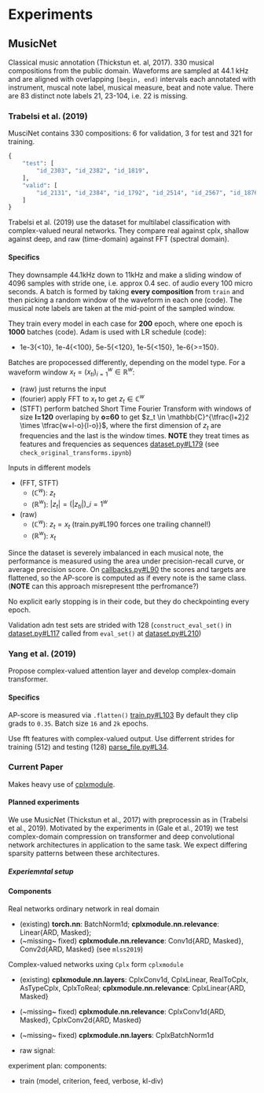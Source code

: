 # Experiments


## MusicNet

Classical music annotation (Thickstun et. al, 2017). 330 musical compositions from the public
domain. Waveforms are sampled at 44.1 kHz and are aligned with overlapping `[begin, end)`
intervals each annotated with instrument, muscal note label, musical measure, beat and note
value. There are 83 distinct note labels 21, 23-104, i.e. 22 is missing.


### Trabelsi et al. (2019)

MusciNet contains 330 compositions: 6 for validation, 3 for test and 321 for training.
```python
{
    "test": [
        "id_2303", "id_2382", "id_1819",
    ],
    "valid": [
        "id_2131", "id_2384", "id_1792", "id_2514", "id_2567", "id_1876",
    ]
}
```

Trabelsi et al. (2019) use the dataset for multilabel classification with complex-valued
neural networks. They compare real against cplx, shallow against deep, and raw (time-domain)
against FFT (spectral domain).

#### Specifics

They downsample 44.1kHz down to 11kHz and make a sliding window of 4096 samples with stride
one, i.e. approx 0.4 sec. of audio every 100 micro seconds. A batch is formed by taking **every
composition** from `train` and then picking a random window of the waveform in each one (code).
The musical note labels are taken at the mid-point of the sampled window.

They train every model in each case for **200** epoch, where one epoch is **1000** batches
(code). Adam is used with LR schedule (code):
* 1e-3{<10}, 1e-4{<100}, 5e-5{<120}, 1e-5{<150}, 1e-6{>=150}.

Batches are propocessed differently, depending on the model type. For a waveform window
$x_t = (x_{ti})_{i=1}^w \in \mathbb{R}^w$:
* (raw) just returns the input
* (fourier) apply FFT to $x_t$ to get $z_t \in \mathbb{C}^w$
* (STFT) perform batched Short Time Fourier Transform with windows of size **l=120**
overlaping by **o=60** to get $z_t \in \mathbb{C}^{\tfrac{l+2}2 \times \tfrac{w+l-o}{l-o}}$,
where the first dimension of $z_t$ are frequencies and the last is the window times.
**NOTE** they treat times as features and frequencies as sequences
[dataset.py#L179](https://github.com/ChihebTrabelsi/deep_complex_networks/blob/master/musicnet/musicnet/dataset.py#L179)
(see `check_original_transforms.ipynb`)

Inputs in different models
* (FFT, STFT)
  * ($\mathbb{C}^w$): $z_t$
  * ($\mathbb{R}^w$): $\lvert z_t \rvert = (\lvert z_{ti} \rvert)\_{i=1}^w$
* (raw)
  * ($\mathbb{C}^w$): $z_t = x_t$ (train.py#L190 forces one trailing channel!)
  * ($\mathbb{R}^w$): $x_t$

Since the dataset is severely imbalanced in each musical note, the performance is measured using
the area under precision-recall curve, or average precision score.
On [callbacks.py#L90](https://github.com/ChihebTrabelsi/deep_complex_networks/blob/master/musicnet/musicnet/callbacks.py#L90)
the scores and targets are flattened, so the AP-score is computed as if every note is the same class.
(**NOTE** can this approach misrepresent tthe perfromance?)

No explicit early stopping is in their code, but they do checkpointing every epoch.

Validation adn test sets are strided with 128 (`construct_eval_set()` in [dataset.py#L117](https://github.com/ChihebTrabelsi/deep_complex_networks/blob/master/musicnet/musicnet/dataset.py#L117)
called from `eval_set()` at [dataset.py#L210](https://github.com/ChihebTrabelsi/deep_complex_networks/blob/master/musicnet/musicnet/dataset.py#L210))


### Yang et al. (2019)

Propose complex-valued attention layer and develop complex-domain transformer.

#### Specifics

AP-score is measured via `.flatten()`
[train.py#L103](https://github.com/muqiaoy/dl_signal/blob/master/transformer/train.py#L103)
By default they clip grads to `0.35`. Batch size `16` and `2k` epochs.

Use fft features with complex-valued output. Use differrent strides for training (512) and
testing (128) [parse_file.py#L34](https://github.com/muqiaoy/dl_signal/blob/master/music/parse_file.py#L34).


### Current Paper

Makes heavy use of [cplxmodule](https://github.com/ivannz/cplxmodule.git).

#### Planned experiments

We use MusicNet (Thickstun et al., 2017) with preprocessin as in (Trabelsi et al., 2019).
Motivated by the experiments in (Gale et al., 2019) we test complex-domain compression on
transformer and deep convolutional network architectures in application to the same task.
We expect differing sparsity patterns between these architectures.

##### Experiemntal setup

#### Components

Real networks ordinary network in real domain
* (existing) **torch.nn**: BatchNorm1d; **cplxmodule.nn.relevance**: Linear{ARD, Masked};
* (~missing~ fixed) **cplxmodule.nn.relevance**: Conv1d{ARD, Masked}, Conv2d{ARD, Masked} (see `mlss2019`)

Complex-valued networks uxing `Cplx` form `cplxmodule`
* (existing) **cplxmodule.nn.layers**: CplxConv1d, CplxLinear, RealToCplx, AsTypeCplx, CplxToReal;
  **cplxmodule.nn.relevance**: CplxLinear{ARD, Masked}
* (~missing~ fixed) **cplxmodule.nn.relevance**: CplxConv1d{ARD, Masked},  CplxConv2d{ARD, Masked}
* (~missing~ fixed) **cplxmodule.nn.layers**: CplxBatchNorm1d


* raw signal: 

experiment plan:
components:
* train (model, criterion, feed, verbose, kl-div)